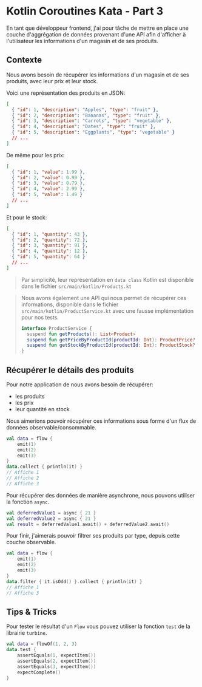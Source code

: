# Kotlin Coroutines Kata - Part 3

En tant que développeur frontend,
j'ai pour tâche de mettre en place une couche d'aggrégation de données provenant d'une API
afin d'afficher à l'utilisateur les informations d'un magasin et de ses produits.

## Contexte

Nous avons besoin de récupérer les informations d'un magasin et de ses produits, 
avec leur prix et leur stock.

Voici une représentation des produits en JSON:

```json
[
  { "id": 1, "description": "Apples", "type": "fruit" },
  { "id": 2, "description": "Bananas", "type": "fruit" },
  { "id": 3, "description": "Carrots", "type": "vegetable" },
  { "id": 4, "description": "Dates", "type": "fruit" },
  { "id": 5, "description": "Eggplants", "type": "vegetable" }
  // ...
]
```

De même pour les prix:

```json
[
  { "id": 1, "value": 1.99 },
  { "id": 2, "value": 0.99 },
  { "id": 3, "value": 0.79 },
  { "id": 4, "value": 2.99 },
  { "id": 5, "value": 1.49 }
  // ...
]
```

Et pour le stock:

```json
[
  { "id": 1, "quantity": 43 },
  { "id": 2, "quantity": 72 },
  { "id": 3, "quantity": 91 },
  { "id": 4, "quantity": 12 },
  { "id": 5, "quantity": 64 }
  // ...
]
```

> Par simplicité, leur représentation en `data class` Kotlin est disponible dans le fichier `src/main/kotlin/Products.kt`

> Nous avons également une API qui nous permet de récupérer ces informations, disponible dans le fichier `src/main/kotlin/ProductService.kt` avec une fausse implémentation pour nos tests.
> ```kotlin
> interface ProductService {
>   suspend fun getProducts(): List<Product>
>   suspend fun getPriceByProductId(productId: Int): ProductPrice?
>   suspend fun getStockByProductId(productId: Int): ProductStock?
> }
> ```

## Récupérer le détails des produits

Pour notre application de nous avons besoin de récupérer:
- les produits
- les prix
- leur quantité en stock

Nous aimerions pouvoir récupérer ces informations sous forme d'un flux de données observable/consommable.

```kotlin
val data = flow {
    emit(1)
    emit(2)
    emit(3)
}
data.collect { println(it) } 
// Affiche 1
// Affiche 2
// Affiche 3
```

Pour récupérer des données de manière asynchrone, nous pouvons utiliser la fonction `async`.

```kotlin
val deferredValue1 = async { 21 }
val deferredValue2 = async { 21 }
val result = deferredValue1.await() + deferredValue2.await()
```

Pour finir, j'aimerais pouvoir filtrer ses produits par type, depuis cette couche observable.

```kotlin
val data = flow {
    emit(1)
    emit(2)
    emit(3)
}
data.filter { it.isOdd() }.collect { println(it) } 
// Affiche 1
// Affiche 3
```


## Tips & Tricks

Pour tester le résultat d'un `Flow` vous pouvez utiliser la fonction `test` de la librairie `turbine`.

```kotlin
val data = flowOf(1, 2, 3)
data.test {
    assertEquals(1, expectItem())
    assertEquals(2, expectItem())
    assertEquals(3, expectItem())
    expectComplete()
}
```
